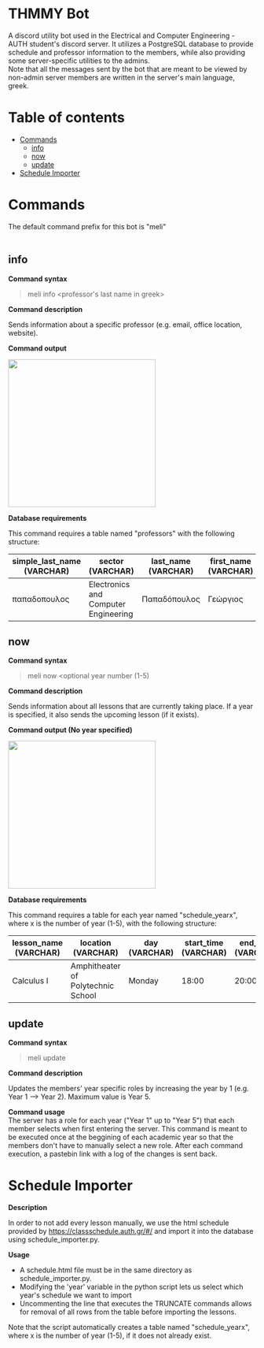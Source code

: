 # THMMY Bot

A discord utility bot used in the Electrical and Computer Engineering - AUTH student's discord server. It utilizes a PostgreSQL database to provide schedule and professor information to the members, while also providing some server-specific utilities to the admins.  
Note that all the messages sent by the bot that are meant to be viewed by non-admin server members are written in the server's main language, greek.
# Table of contents



- [Commands](#commands)
    - [info](#info)    
    - [now](#now)    
    - [update](#update)    
- [Schedule Importer](#schedule-importer)

  

# Commands

The default command prefix for this bot is "meli"
</br></br>



## info

**Command syntax**  
  
> meli info <professor's last name in greek>  

**Command description**  
  
  Sends information about a specific professor (e.g. email, office location, website).
 
 **Command output**  
   
<img src="https://github.com/gselivanof/ecebot/blob/main/README_ASSETS/info.png" width="300" >
</br>

**Database requirements**  
  
This command requires a table named "professors" with the following structure:  
  
| simple_last_name (VARCHAR)  | sector (VARCHAR) | last_name (VARCHAR) | first_name (VARCHAR) | email (VARCHAR) | office (VARCHAR) | phone (VARCHAR) | website (VARCHAR) | img_url (VARCHAR) |
| ------------- | ------------- | ------------- | ------------- | ------------- | ------------- | ------------- | ------------- | ------------- |
| παπαδοπουλος  | Electronics and Computer Engineering  | Παπαδόπουλος  | Γεώργιος  | email@auth.gr  | Building x, Floor y  | 0000000000  | examplesite.auth.gr  | image.jpg  |








## now

**Command syntax**  
  
> meli now <optional year number (1-5) 

**Command description**  
  
  Sends information about all lessons that are currently taking place. If a year is specified, it also sends the upcoming lesson (if it exists).
 
 **Command output (No year specified)**  
   
<img src="https://github.com/gselivanof/ecebot/blob/main/README_ASSETS/now.png" width="300" >
</br>


**Database requirements**  
  
This command requires a table for each year named "schedule_yearx", where x is the number of year (1-5), with the following structure:  
  
| lesson_name (VARCHAR) | location (VARCHAR) | day (VARCHAR) | start_time (VARCHAR) | end_time (VARCHAR)|
| ------------- | ------------- | ------------- | ------------- | ------------- |
| Calculus I  | Amphitheater of Polytechnic School  | Monday  | 18:00  | 20:00  |







## update
**Command syntax**  

> meli update 

**Command description** 

  Updates the members' year specific roles by increasing the year by 1 (e.g. Year 1 --> Year 2). Maximum value is Year 5.
  
**Command usage**  
    The server has a role for each year ("Year 1" up to "Year 5") that each member selects when first entering the server. This command is meant to be executed once at the beggining of each academic year so that the members don't have to manually select a new role. After each command execution, a pastebin link with a log of the changes is sent back.
    
   
# Schedule Importer

**Description**

In order to not add every lesson manually, we use the html schedule provided by https://classschedule.auth.gr/#/ and import it into the database using schedule_importer.py.

**Usage**

- A schedule.html file must be in the same directory as schedule_importer.py. 
- Modifying the 'year' variable in the python script lets us select which year's schedule we want to import 
- Uncommenting the line that executes the TRUNCATE commands allows for removal of all rows from the table before importing the lessons. 

Note that the script automatically creates a table named "schedule_yearx", where x is the number of year (1-5), if it does not already exist.
